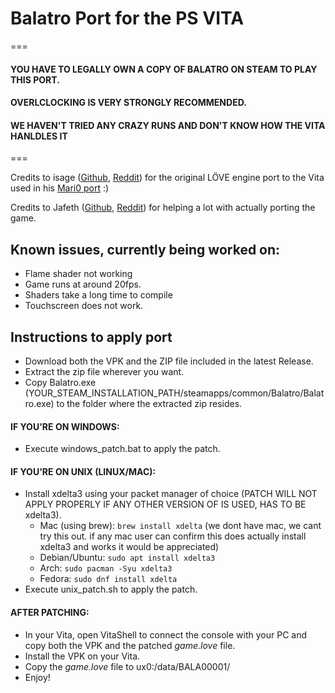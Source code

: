 # Balatro Port for the PS VITA

===
#### YOU HAVE TO LEGALLY OWN A COPY OF BALATRO ON STEAM TO PLAY THIS PORT.
#### OVERLCLOCKING IS VERY STRONGLY RECOMMENDED.
#### WE HAVEN'T TRIED ANY CRAZY RUNS AND DON'T KNOW HOW THE VITA HANLDLES IT
===

Credits to isage ([Github](https://github.com/isage), [Reddit](https://reddit.com/user/isage_dna)) for the original LÖVE engine port to the Vita used in his [Mari0 port](https://github.com/isage/Mari0-vita) :) 

Credits to Jafeth ([Github](https://github.com/Jafeth12), [Reddit](https://www.reddit.com/user/Skrubaso/)) for helping a lot with actually porting the game.

## Known issues, currently being worked on:
- Flame shader not working
- Game runs at around 20fps.
- Shaders take a long time to compile
- Touchscreen does not work.

## Instructions to apply port

- Download both the VPK and the ZIP file included in the latest Release.
- Extract the zip file wherever you want.
- Copy Balatro.exe (YOUR_STEAM_INSTALLATION_PATH/steamapps/common/Balatro/Balatro.exe) to the folder where the extracted zip resides.

#### IF YOU'RE ON WINDOWS:

- Execute windows_patch.bat to apply the patch.

#### IF YOU'RE ON UNIX (LINUX/MAC):

- Install xdelta3 using your packet manager of choice (PATCH WILL NOT APPLY PROPERLY IF ANY OTHER VERSION OF IS USED, HAS TO BE xdelta3).
    - Mac (using brew): ```brew install xdelta``` (we dont have mac, we cant try this out. if any mac user can confirm this does actually install xdelta3 and works it would be appreciated)
    - Debian/Ubuntu: ```sudo apt install xdelta3```
    - Arch: ```sudo pacman -Syu xdelta3```
    - Fedora: ```sudo dnf install xdelta```
- Execute unix_patch.sh to apply the patch.


#### AFTER PATCHING:

- In your Vita, open VitaShell to connect the console with your PC and copy both the VPK and the patched _game.love_ file.
- Install the VPK on your Vita.
- Copy the _game.love_ file to ux0:/data/BALA00001/
- Enjoy!

